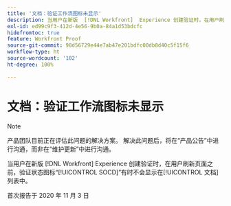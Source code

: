 ```yaml
---
title: '文档：验证工作流图标未显示'
description: 当用户在新版  [!DNL Workfront]  Experience 创建验证时，在用户刷新页面之前，验证状态图标“SOCD”有时不会显示在文档列表中。
exl-id: ed99c9f3-412d-4e56-9b0a-84a1d53bdcfc
hidefromtoc: true
feature: Workfront Proof
source-git-commit: 98d56729e44e7ab47e201bdfc00db8d40c5f15f6
workflow-type: ht
source-wordcount: '102'
ht-degree: 100%

---
```


# 文档：验证工作流图标未显示

<!--Converted to story-->

>[!NOTE]
>
>产品团队目前正在评估此问题的解决方案。 解决此问题后，将在“产品公告”中进行沟通，而非在“维护更新”中进行沟通。

当用户在新版 [!DNL Workfront] Experience 创建验证时，在用户刷新页面之前，验证状态图标“[!UICONTROL SOCD]”有时不会显示在[!UICONTROL 文档]列表中。

首次报告于 2020 年 11 月 3 日
